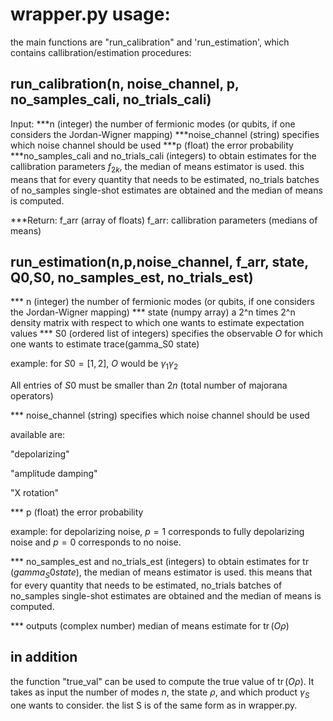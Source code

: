 # wrapper.py usage:

the main functions are "run_calibration" and 'run_estimation', which contains callibration/estimation procedures:

## run_calibration(n, noise_channel, p, no_samples_cali, no_trials_cali)
Input:
***n
(integer) the number of fermionic modes (or qubits, if one considers the Jordan-Wigner mapping)
***noise_channel
(string) specifies which noise channel should be used
***p
(float) the error probability
***no_samples_cali and no_trials_cali
(integers) to obtain estimates for the callibration parameters $f_{2k}$, the median of means estimator is used.
this means that for every quantity that needs to be estimated, no_trials batches of no_samples single-shot estimates are obtained and the median of means is computed.

***Return: f_arr
(array of floats) f_arr: callibration parameters (medians of means)

## run_estimation(n,p,noise_channel, f_arr, state, Q0,S0, no_samples_est, no_trials_est)

*** n
(integer) the number of fermionic modes (or qubits, if one considers the Jordan-Wigner mapping)
*** state
(numpy array) a 2^n times 2^n density matrix with respect to which one wants to estimate expectation values
*** S0
(ordered list of integers) specifies the observable $O$ for which one wants to estimate trace(gamma_S0 state)

example: for $S0=[1,2]$, $O$ would be $\gamma_1 \gamma_2$

All entries of $S0$ must be smaller than $2n$ (total number of majorana operators)
                  
*** noise_channel
(string) specifies which noise channel should be used

available are: 

"depolarizing"

"amplitude damping"

"X rotation"

*** p
(float) the error probability

example: for depolarizing noise, $p=1$ corresponds to fully depolarizing noise and $p=0$ corresponds to no noise.

*** no_samples_est and no_trials_est
(integers) to obtain estimates for $\operatorname{tr}(gamma_S0 state)$, the median of means estimator is used.
this means that for every quantity that needs to be estimated, no_trials batches of no_samples single-shot estimates are obtained and the median of means is computed.


*** outputs (complex number) median of means estimate for $\operatorname{tr}(O \rho)$

## in addition

the function "true_val" can be used to compute the true value of $\operatorname{tr}(O \rho)$. It takes as input the number of modes $n$, the state $\rho$,
and which product $\gamma_{S}$ one wants to consider. the list S is of the same form as in wrapper.py.


